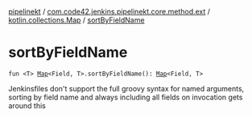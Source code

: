[pipelinekt](../../index.md) / [com.code42.jenkins.pipelinekt.core.method.ext](../index.md) / [kotlin.collections.Map](index.md) / [sortByFieldName](./sort-by-field-name.md)

# sortByFieldName

`fun <T> `[`Map`](https://kotlinlang.org/api/latest/jvm/stdlib/kotlin.collections/-map/index.html)`<Field, T>.sortByFieldName(): `[`Map`](https://kotlinlang.org/api/latest/jvm/stdlib/kotlin.collections/-map/index.html)`<Field, T>`

Jenkinsfiles don't support the full groovy syntax for named arguments, sorting by
field name and always including all fields on invocation gets around this

